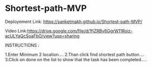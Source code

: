# Shortest-path-MVP


Deployement Link:   https://sanketmakh.github.io/Shortest-path-MVP/

Video Link:https://drive.google.com/file/d/1fjZRBy6GgrW11Roiz-acULYaQcSoaFbO/view?usp=sharing


INSTRUCTIONS : 

1.Enter Minimum 2 location....
2.Than click find shortest path button....
3.Click on done on the list to show that the task has been completed.....
